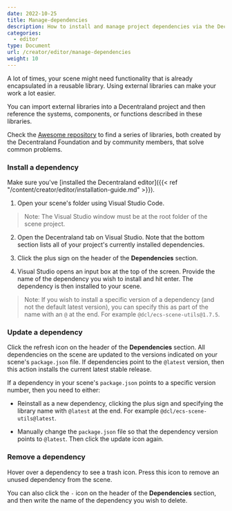 ```yaml
---
date: 2022-10-25
title: Manage-dependencies
description: How to install and manage project dependencies via the Decentraland Editor
categories:
  - editor
type: Document
url: /creator/editor/manage-dependencies
weight: 10
---
```



A lot of times, your scene might need functionality that is already encapsulated in a reusable library. Using external libraries can make your work a lot easier.

You can import external libraries into a Decentraland project and then reference the systems, components, or functions described in these libraries.

Check the [Awesome repository](https://github.com/decentraland-scenes/Awesome-Repository#libraries) to find a series of libraries, both created by the Decentraland Foundation and by community members, that solve common problems.


### Install a dependency


Make sure you've [installed the Decentraland editor]({{< ref "/content/creator/editor/installation-guide.md" >}}).

1) Open your scene's folder using Visual Studio Code. 

> Note: The Visual Studio window must be at the root folder of the scene project.

2) Open the Decentraland tab on Visual Studio. Note that the bottom section lists all of your project's currently installed dependencies.

3) Click the plus sign on the header of the **Dependencies** section.

4) Visual Studio opens an input box at the top of the screen. Provide the name of the dependency you wish to install and hit enter. The dependency is then installed to your scene.

> Note: If you wish to install a specific version of a dependency (and not the default latest version), you can specify this as part of the name with an `@` at the end. For example `@dcl/ecs-scene-utils@1.7.5`.

### Update a dependency

Click the refresh icon on the header of the **Dependencies** section. All dependencies on the scene are updated to the versions indicated on your scene's `package.json` file. If dependencies point to the `@latest` version, then this action installs the current latest stable release. 

If a dependency in your scene's `package.json` points to a specific version number, then you need to either:

- Reinstall as a new dependency, clicking the plus sign and specifying the library name with `@latest` at the end. For example `@dcl/ecs-scene-utils@latest`.

- Manually change the `package.json` file so that the dependency version points to `@latest`. Then click the update icon again.

### Remove a dependency

Hover over a dependency to see a trash icon. Press this icon to remove an unused dependency from the scene.

You can also click the `-` icon on the header of the **Dependencies** section, and then write the name of the dependency you wish to delete.



